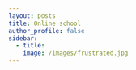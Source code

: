 ```yaml
---
layout: posts
title: Online school
author_profile: false
sidebar:
  - title: 
    image: /images/frustrated.jpg
---
```


